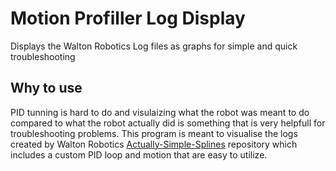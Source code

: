 # Motion Profiller Log Display
Displays the Walton Robotics Log files as graphs for simple and quick troubleshooting
## Why to use
PID tunning is hard to do and visulaizing what the robot was meant to do compared to what the robot actually did is something that is very helpfull for troubleshooting problems.
This program is meant to visualise the logs created by Walton Robotics <a href=https://github.com/ThundrHawk/Actually-Simple-Splines>Actually-Simple-Splines</a> repository which includes a custom PID loop and motion that are easy to utilize.
